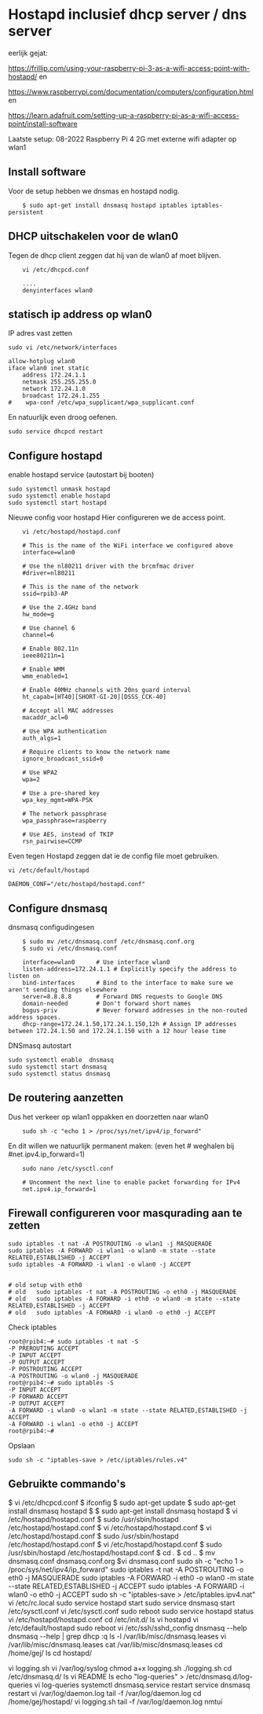 # Hostapd inclusief dhcp server / dns server

eerlijk gejat:

https://frillip.com/using-your-raspberry-pi-3-as-a-wifi-access-point-with-hostapd/
en

https://www.raspberrypi.com/documentation/computers/configuration.html
en

https://learn.adafruit.com/setting-up-a-raspberry-pi-as-a-wifi-access-point/install-software

Laatste setup: 08-2022 Raspberry Pi 4 2G met externe wifi adapter op wlan1

## Install software

Voor de setup hebben we dnsmas en hostapd nodig.
```
	$ sudo apt-get install dnsmasq hostapd iptables iptables-persistent
```
## DHCP uitschakelen voor de wlan0
Tegen de dhcp client zeggen dat hij van de wlan0 af moet blijven.

```
	vi /etc/dhcpcd.conf

	....
	denyinterfaces wlan0
```

## statisch ip address op wlan0
IP adres vast zetten

```
sudo vi /etc/network/interfaces

allow-hotplug wlan0  
iface wlan0 inet static  
    address 172.24.1.1
    netmask 255.255.255.0
    network 172.24.1.0
    broadcast 172.24.1.255
#    wpa-conf /etc/wpa_supplicant/wpa_supplicant.conf
```

En natuurlijk even droog oefenen.

```
sudo service dhcpcd restart
```

## Configure hostapd
enable hostapd service (autostart bij booten)
```
sudo systemctl unmask hostapd
sudo systemctl enable hostapd
sudo systemctl start hostapd
```
Nieuwe config voor hostapd
Hier configureren we de access point.

```
	vi /etc/hostapd/hostapd.conf

	# This is the name of the WiFi interface we configured above
	interface=wlan0

	# Use the nl80211 driver with the brcmfmac driver
	#driver=nl80211

	# This is the name of the network
	ssid=rpib3-AP

	# Use the 2.4GHz band
	hw_mode=g

	# Use channel 6
	channel=6

	# Enable 802.11n
	ieee80211n=1

	# Enable WMM
	wmm_enabled=1

	# Enable 40MHz channels with 20ns guard interval
	ht_capab=[HT40][SHORT-GI-20][DSSS_CCK-40]

	# Accept all MAC addresses
	macaddr_acl=0

	# Use WPA authentication
	auth_algs=1

	# Require clients to know the network name
	ignore_broadcast_ssid=0

	# Use WPA2
	wpa=2

	# Use a pre-shared key
	wpa_key_mgmt=WPA-PSK

	# The network passphrase
	wpa_passphrase=raspberry

	# Use AES, instead of TKIP
	rsn_pairwise=CCMP
```
Even tegen Hostapd zeggen dat ie de config file moet gebruiken.
```
vi /etc/default/hostapd

DAEMON_CONF="/etc/hostapd/hostapd.conf"
```

## Configure dnsmasq
dnsmasq configudingesen

```
	$ sudo mv /etc/dnsmasq.conf /etc/dnsmasq.conf.org
	$ sudo vi /etc/dnsmasq.conf

	interface=wlan0      # Use interface wlan0
	listen-address=172.24.1.1 # Explicitly specify the address to listen on
	bind-interfaces      # Bind to the interface to make sure we aren't sending things elsewhere
	server=8.8.8.8       # Forward DNS requests to Google DNS
	domain-needed        # Don't forward short names
	bogus-priv           # Never forward addresses in the non-routed address spaces.
	dhcp-range=172.24.1.50,172.24.1.150,12h # Assign IP addresses between 172.24.1.50 and 172.24.1.150 with a 12 hour lease time
```
DNSmasq autostart
```
sudo systemctl enable  dnsmasq
sudo systemctl start dnsmasq
sudo systemctl status dnsmasq
```

## De routering aanzetten
Dus het verkeer op wlan1 oppakken en doorzetten naar wlan0

```
	sudo sh -c "echo 1 > /proc/sys/net/ipv4/ip_forward"
```
En dit willen we natuurlijk permanent maken:
(even het # weghalen bij #net.ipv4.ip_forward=1)


```
	sudo nano /etc/sysctl.conf

	# Uncomment the next line to enable packet forwarding for IPv4
	net.ipv4.ip_forward=1
```

## Firewall configureren voor masqurading aan te zetten

```
sudo iptables -t nat -A POSTROUTING -o wlan1 -j MASQUERADE
sudo iptables -A FORWARD -i wlan1 -o wlan0 -m state --state RELATED,ESTABLISHED -j ACCEPT
sudo iptables -A FORWARD -i wlan1 -o wlan0 -j ACCEPT


# old setup with eth0
# old	sudo iptables -t nat -A POSTROUTING -o eth0 -j MASQUERADE  
# old	sudo iptables -A FORWARD -i eth0 -o wlan0 -m state --state RELATED,ESTABLISHED -j ACCEPT  
# old	sudo iptables -A FORWARD -i wlan0 -o eth0 -j ACCEPT
```
Check iptables
```
root@rpib4:~# sudo iptables -t nat -S
-P PREROUTING ACCEPT
-P INPUT ACCEPT
-P OUTPUT ACCEPT
-P POSTROUTING ACCEPT
-A POSTROUTING -o wlan0 -j MASQUERADE
root@rpib4:~# sudo iptables -S
-P INPUT ACCEPT
-P FORWARD ACCEPT
-P OUTPUT ACCEPT
-A FORWARD -i wlan0 -o wlan1 -m state --state RELATED,ESTABLISHED -j ACCEPT
-A FORWARD -i wlan1 -o eth0 -j ACCEPT
root@rpib4:~#
```

Opslaan
```
sudo sh -c "iptables-save > /etc/iptables/rules.v4"
```




## Gebruikte commando's

$ vi /etc/dhcpcd.conf
$ ifconfig
$ sudo apt-get update
$ sudo apt-get install dnsmasq hostapd
$ 
$ sudo apt-get install dnsmasq hostapd
$ vi /etc/hostapd/hostapd.conf
$ sudo /usr/sbin/hostapd /etc/hostapd/hostapd.conf
$ vi /etc/hostapd/hostapd.conf
$ vi /etc/hostapd/hostapd.conf
$ sudo /usr/sbin/hostapd /etc/hostapd/hostapd.conf
$ vi /etc/hostapd/hostapd.conf
$ sudo /usr/sbin/hostapd /etc/hostapd/hostapd.conf
$ cd .
$ cd ..
$ mv dnsmasq.conf dnsmasq.conf.org
$vi dnsmasq.conf
sudo sh -c "echo 1 > /proc/sys/net/ipv4/ip_forward"
sudo iptables -t nat -A POSTROUTING -o eth0 -j MASQUERADE
sudo iptables -A FORWARD -i eth0 -o wlan0 -m state --state RELATED,ESTABLISHED -j ACCEPT
sudo iptables -A FORWARD -i wlan0 -o eth0 -j ACCEPT
sudo sh -c "iptables-save > /etc/iptables.ipv4.nat"
vi /etc/rc.local
sudo service hostapd start
sudo service dnsmasq start
/etc/sysctl.conf
vi /etc/sysctl.conf
sudo reboot
sudo service hostapd status
vi /etc/hostapd/hostapd.conf
cd /etc/init.d/
ls
vi hostapd
vi /etc/default/hostapd
sudo reboot
vi /etc/ssh/sshd_config
dnsmasq  --help
dnsmasq  --help | grep dhcp
:q
ls -l /var/lib/misc/dnsmasq.leases
vi /var/lib/misc/dnsmasq.leases
cat /var/lib/misc/dnsmasq.leases
cd /home/gej/
ls
cd hostapd/

vi logging.sh
vi /var/log/syslog
chmod a+x logging.sh
./logging.sh
cd /etc/dnsmasq.d/
ls
vi README
ls
echo "log-queries" > /etc/dnsmasq.d/log-queries
vi log-queries
systemctl dnsmasq.service restart
service dnsmasq restart
vi /var/log/daemon.log
tail -f /var/log/daemon.log
cd /home/gej/hostapd/
vi logging.sh
tail -f /var/log/daemon.log
nmtui

